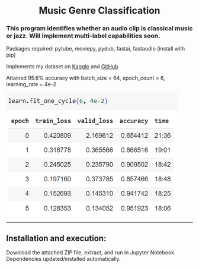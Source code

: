 <h1 style="margin: auto; width: 100%; text-align: center; font-size: 25px;">Music Genre Classification</h1>

<h3>This program identifies whether an audio clip is classical music or jazz. Will implement multi-label capabilities soon.</h3>
 
Packages required: pytube, moviepy, pydub, fastai, fastaudio (install with pip)

Implements my dataset on <a href="https://www.kaggle.com/datasets/benfitzgerald3132/jazz-vs-classical-music-classification/">Kaggle</a> and <a href="https://github.com/bfitzgerald3132/jazz-classical-dataset">GitHub</a>

Attained 95.6% accuracy with batch_size = 64, epoch_count = 6, learning_rate = 4e-2

<img src="https://github.com/bfitzgerald3132/MusicGenreClassification/blob/main/screenshot.png" />

------------------------------

<h2>Installation and execution:</h2>

Download the attached ZIP file, extract, and run in Jupyter Notebook. Dependencies updated/installed automatically.
